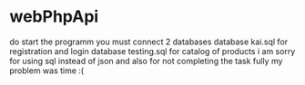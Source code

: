 # webPhpApi
do start the programm you must connect 2 databases
database kai.sql for registration and login 
database testing.sql for catalog of products
i am sorry for using sql instead of json and also for not completing the task fully
my problem was time
:(

